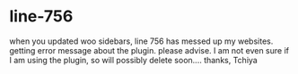 # line-756
when you updated woo sidebars, line 756 has messed up my websites. getting error message about the plugin. please advise. I am not even sure if I am using the plugin, so will possibly delete soon.... thanks, Tchiya
